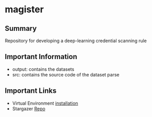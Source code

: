 # magister

## Summary
Repository for developing a deep-learning credential scanning rule

## Important Information

* output: contains the datasets
* src: contains the source code of the dataset parse


## Important Links

* Virtual Environment [installation](https://www.tutorialspoint.com/keras/keras_installation.htm)
* Stargazer [Repo](https://github.com/brenodan/stargazer)


